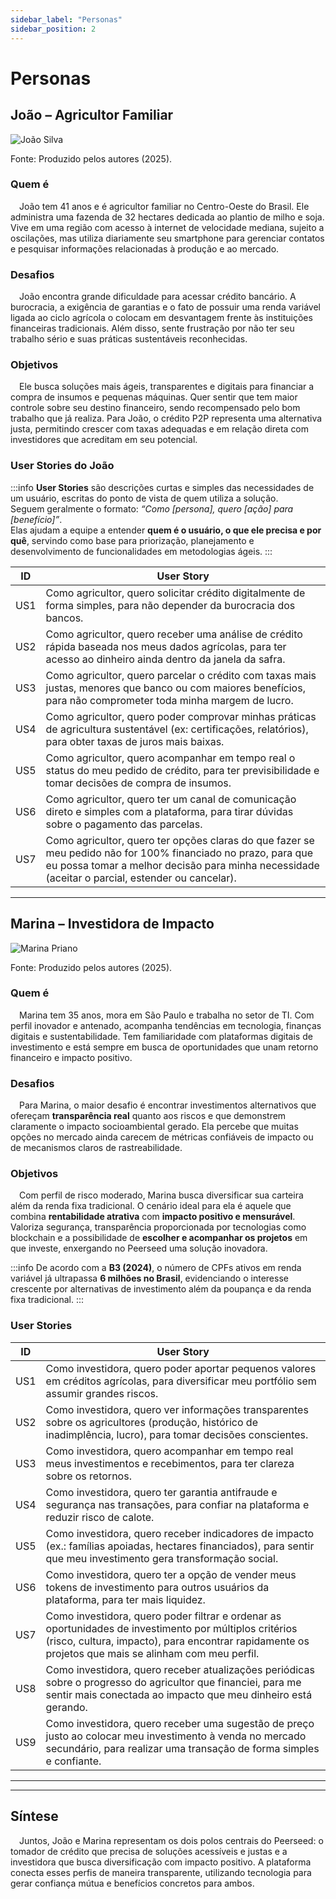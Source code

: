 ```yaml
---
sidebar_label: "Personas"
sidebar_position: 2
---
```


# Personas

## João – Agricultor Familiar

<div style={{margin: 15}}>
  <div style={{textAlign: 'center'}}>
        <img src={require("../../static/img/joao_silva.png").default} style={{width: 800}} alt="João Silva" />
        <br/>
    </div>
</div>
<p style={{textAlign: 'center'}}> Fonte: Produzido pelos autores (2025).</p>

### Quem é
&emsp;João tem 41 anos e é agricultor familiar no Centro-Oeste do Brasil. Ele administra uma fazenda de 32 hectares dedicada ao plantio de milho e soja. Vive em uma região com acesso à internet de velocidade mediana, sujeito a oscilações, mas utiliza diariamente seu smartphone para gerenciar contatos e pesquisar informações relacionadas à produção e ao mercado.

### Desafios
&emsp;João encontra grande dificuldade para acessar crédito bancário. A burocracia, a exigência de garantias e o fato de possuir uma renda variável ligada ao ciclo agrícola o colocam em desvantagem frente às instituições financeiras tradicionais. Além disso, sente frustração por não ter seu trabalho sério e suas práticas sustentáveis reconhecidas.  


### Objetivos
&emsp;Ele busca soluções mais ágeis, transparentes e digitais para financiar a compra de insumos e pequenas máquinas. Quer sentir que tem maior controle sobre seu destino financeiro, sendo recompensado pelo bom trabalho que já realiza. Para João, o crédito P2P representa uma alternativa justa, permitindo crescer com taxas adequadas e em relação direta com investidores que acreditam em seu potencial.

### User Stories do João

:::info
**User Stories** são descrições curtas e simples das necessidades de um usuário, escritas do ponto de vista de quem utiliza a solução.  
Seguem geralmente o formato: *“Como [persona], quero [ação] para [benefício]”*.  
Elas ajudam a equipe a entender **quem é o usuário, o que ele precisa e por quê**, servindo como base para priorização, planejamento e desenvolvimento de funcionalidades em metodologias ágeis.
:::
<br/>

| ID   | User Story |
|------|------------|
| US1  | Como agricultor, quero solicitar crédito digitalmente de forma simples, para não depender da burocracia dos bancos. |
| US2  | Como agricultor, quero receber uma análise de crédito rápida baseada nos meus dados agrícolas, para ter acesso ao dinheiro ainda dentro da janela da safra. |
| US3  | Como agricultor, quero parcelar o crédito com taxas mais justas, menores que banco ou com maiores benefícios, para não comprometer toda minha margem de lucro. |
| US4  | Como agricultor, quero poder comprovar minhas práticas de agricultura sustentável (ex: certificações, relatórios), para obter taxas de juros mais baixas. |
| US5  | Como agricultor, quero acompanhar em tempo real o status do meu pedido de crédito, para ter previsibilidade e tomar decisões de compra de insumos. |
| US6  | Como agricultor, quero ter um canal de comunicação direto e simples com a plataforma, para tirar dúvidas sobre o pagamento das parcelas. |
| US7  | Como agricultor, quero ter opções claras do que fazer se meu pedido não for 100% financiado no prazo, para que eu possa tomar a melhor decisão para minha necessidade (aceitar o parcial, estender ou cancelar). |

---

## Marina – Investidora de Impacto

<div style={{margin: 15}}>
  <div style={{textAlign: 'center'}}>
        <img src={require("../../static/img/marina_priano.png").default} style={{width: 800}} alt="Marina Priano" />
        <br/>
    </div>
</div>
<p style={{textAlign: 'center'}}> Fonte: Produzido pelos autores (2025).</p>

### Quem é
&emsp;Marina tem 35 anos, mora em São Paulo e trabalha no setor de TI. Com perfil inovador e antenado, acompanha tendências em tecnologia, finanças digitais e sustentabilidade. Tem familiaridade com plataformas digitais de investimento e está sempre em busca de oportunidades que unam retorno financeiro e impacto positivo.

### Desafios
&emsp;Para Marina, o maior desafio é encontrar investimentos alternativos que ofereçam **transparência real** quanto aos riscos e que demonstrem claramente o impacto socioambiental gerado. Ela percebe que muitas opções no mercado ainda carecem de métricas confiáveis de impacto ou de mecanismos claros de rastreabilidade.

### Objetivos
&emsp;Com perfil de risco moderado, Marina busca diversificar sua carteira além da renda fixa tradicional. O cenário ideal para ela é aquele que combina **rentabilidade atrativa** com **impacto positivo e mensurável**. Valoriza segurança, transparência proporcionada por tecnologias como blockchain e a possibilidade de **escolher e acompanhar os projetos** em que investe, enxergando no Peerseed uma solução inovadora.

:::info
De acordo com a **B3 (2024)**, o número de CPFs ativos em renda variável já ultrapassa **6 milhões no Brasil**, evidenciando o interesse crescente por alternativas de investimento além da poupança e da renda fixa tradicional.
:::

### User Stories

| ID   | User Story |
|------|------------|
| US1  | Como investidora, quero poder aportar pequenos valores em créditos agrícolas, para diversificar meu portfólio sem assumir grandes riscos. |
| US2  | Como investidora, quero ver informações transparentes sobre os agricultores (produção, histórico de inadimplência, lucro), para tomar decisões conscientes. |
| US3  | Como investidora, quero acompanhar em tempo real meus investimentos e recebimentos, para ter clareza sobre os retornos. |
| US4  | Como investidora, quero ter garantia antifraude e segurança nas transações, para confiar na plataforma e reduzir risco de calote. |
| US5  | Como investidora, quero receber indicadores de impacto (ex.: famílias apoiadas, hectares financiados), para sentir que meu investimento gera transformação social. |
| US6  | Como investidora, quero ter a opção de vender meus tokens de investimento para outros usuários da plataforma, para ter mais liquidez. |
| US7  | Como investidora, quero poder filtrar e ordenar as oportunidades de investimento por múltiplos critérios (risco, cultura, impacto), para encontrar rapidamente os projetos que mais se alinham com meu perfil. |
| US8  | Como investidora, quero receber atualizações periódicas sobre o progresso do agricultor que financiei, para me sentir mais conectada ao impacto que meu dinheiro está gerando. |
| US9  | Como investidora, quero receber uma sugestão de preço justo ao colocar meu investimento à venda no mercado secundário, para realizar uma transação de forma simples e confiante. |

---

---

## Síntese

&emsp;Juntos, João e Marina representam os dois polos centrais do Peerseed: o tomador de crédito que precisa de soluções acessíveis e justas e a investidora que busca diversificação com impacto positivo. A plataforma conecta esses perfis de maneira transparente, utilizando tecnologia para gerar confiança mútua e benefícios concretos para ambos.
